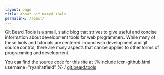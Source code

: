 ```yaml
---
layout: page
title: About Git Beard Tools
permalink: /about/
---
```


Git Beard Tools is a small, static blog that strives to give useful and concise information about development tools for web programmers. While many of these tools and tutorials are centered around web development and git source control, there are many aspects that can be applied to other forms of programming and development.

You can find the source code for this site at
{% include icon-github.html username="ryanhatfield" %} /
[git.beard.tools](https://github.com/ryanhatfield/git.beard.tools)

